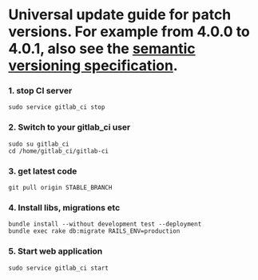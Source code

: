 # Universal update guide for patch versions. For example from 4.0.0 to 4.0.1, also see the [semantic versioning specification](http://semver.org/).

### 1. stop CI server

    sudo service gitlab_ci stop

### 2. Switch to your gitlab_ci user

```
sudo su gitlab_ci
cd /home/gitlab_ci/gitlab-ci
```

### 3. get latest code

```
git pull origin STABLE_BRANCH
```

### 4. Install libs, migrations etc

```
bundle install --without development test --deployment
bundle exec rake db:migrate RAILS_ENV=production
```

### 5. Start web application

    sudo service gitlab_ci start
